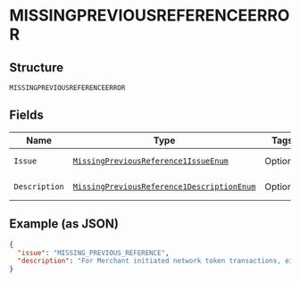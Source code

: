 
# MISSINGPREVIOUSREFERENCEERROR

## Structure

`MISSINGPREVIOUSREFERENCEERROR`

## Fields

| Name | Type | Tags | Description | Getter | Setter |
|  --- | --- | --- | --- | --- | --- |
| `Issue` | [`MissingPreviousReference1IssueEnum`](../../doc/models/missing-previous-reference-1-issue-enum.md) | Optional | - | MissingPreviousReference1IssueEnum getIssue() | setIssue(MissingPreviousReference1IssueEnum issue) |
| `Description` | [`MissingPreviousReference1DescriptionEnum`](../../doc/models/missing-previous-reference-1-description-enum.md) | Optional | - | MissingPreviousReference1DescriptionEnum getDescription() | setDescription(MissingPreviousReference1DescriptionEnum description) |

## Example (as JSON)

```json
{
  "issue": "MISSING_PREVIOUS_REFERENCE",
  "description": "For Merchant initiated network token transactions, either the payment_source.card.stored_credential.previous_network_transaction_reference or payment_source.card.stored_credential.previous_transaction_reference must be included in the request."
}
```

